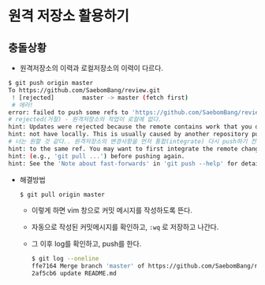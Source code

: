 # 원격 저장소 활용하기

## 충돌상황

* 원격저장소의 이력과 로컬저장소의 이력이 다르다.

```bash
$ git push origin master
To https://github.com/SaebomBang/review.git
 ! [rejected]        master -> master (fetch first)
 # 에러!
error: failed to push some refs to 'https://github.com/SaebomBang/review.git'
# rejected(거절) - 원격저장소의 작업이 로컬에 없다.
hint: Updates were rejected because the remote contains work that you do
hint: not have locally. This is usually caused by another repository pushing
# 너는 원할 것 같다.. 원격저장소의 변경사항을 먼저 통합(integrate) 다시 push하기 전에
hint: to the same ref. You may want to first integrate the remote changes
hint: (e.g., 'git pull ...') before pushing again.
hint: See the 'Note about fast-forwards' in 'git push --help' for details.
```

* 해결방법

  ```bash
  $ git pull origin master
  ```

  * 이렇게 하면 vim 창으로 커밋 메시지를 작성하도록 뜬다.

  * 자동으로 작성된 커밋메시지를 확인하고, `:wq` 로 저장하고 나간다.

  * 그 이후 log를 확인하고, push를 한다.

    ```bash
    $ git log --oneline
    ffe7164 Merge branch 'master' of https://github.com/SaebomBang/review
    2af5cb6 update README.md
    ```

    
